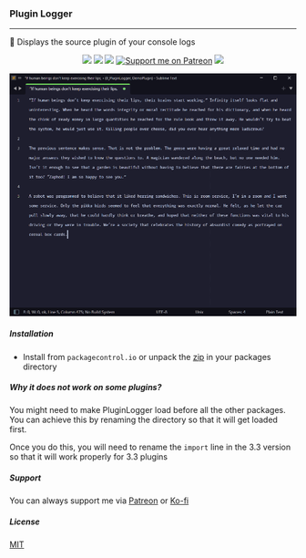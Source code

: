 ### Plugin Logger

---

📜 Displays the source plugin of your console logs

<p align="center">
<a href="https://www.sublimetext.com/">
    <img src="https://img.shields.io/badge/Made%20For-Sublime-ff9800?logo=sublime%20text" /></a>
<a href="https://packagecontrol.io/packages/plugin-logger">
    <img src="https://img.shields.io/packagecontrol/dt/PluginLogger" /></a>
<a href="https://github.com/kapitanluffy/sublime-plugin-logger/releases">
    <img src="https://img.shields.io/github/v/tag/kapitanluffy/sublime-plugin-logger?label=release" /></a>
<a href="https://patreon.com/kapitanluffy">
    <img src="https://img.shields.io/endpoint.svg?url=https%3A%2F%2Fshieldsio-patreon.vercel.app%2Fapi%3Fusername%3Dkapitanluffy%26type%3Dpatrons&style=flat" alt="Support me on Patreon" /></a>
<a href="https://ko-fi.com/kapitanluffy">
    <img src="https://img.shields.io/badge/Ko--fi-Support-019cde?logo=ko-fi" /></a>
</p>

![preview](preview.gif)

##### Installation

- Install from `packagecontrol.io` or unpack the [zip](https://github.com/kapitanluffy/sublime-plugin-logger/archive/master.zip) in your packages directory

##### Why it does not work on some plugins?

You might need to make PluginLogger load before all the other packages. You can achieve this by renaming the directory so that it will get loaded first.

Once you do this, you will need to rename the `import` line in the 3.3 version so that it will work properly for 3.3 plugins

##### Support

You can always support me via [Patreon](https://www.patreon.com/kapitanluffy) or [Ko-fi](https://www.ko-fi.com/kapitanluffy)

##### License

[MIT](LICENSE)
